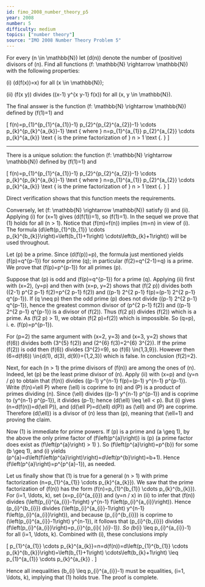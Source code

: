 ```yaml
---
id: fimo_2008_number_theory_p5
year: 2008
number: 5
difficulty: medium
topics: ["number theory"]
source: "IMO 2008 Number Theory Problem 5"
---
```


For every \(n \in \mathbb{N}\) let \(d(n)\) denote the number of (positive) divisors of \(n\). Find all functions \(f: \mathbb{N} \rightarrow \mathbb{N}\) with the following properties:

(i) \(d(f(x))=x\) for all \(x \in \mathbb{N}\);

(ii) \(f(x y)\) divides \((x-1) y^{x y-1} f(x)\) for all \(x, y \in \mathbb{N}\).

The final answer is the function \(f: \mathbb{N} \rightarrow \mathbb{N}\) defined by \(f(1)=1\) and

\[
f(n)=p_{1}^{p_{1}^{a_{1}}-1} p_{2}^{p_{2}^{a_{2}}-1} \cdots p_{k}^{p_{k}^{a_{k}}-1} \text { where } n=p_{1}^{a_{1}} p_{2}^{a_{2}} \cdots p_{k}^{a_{k}} \text { is the prime factorization of } n > 1 \text {. }
\]

---
There is a unique solution: the function \(f: \mathbb{N} \rightarrow \mathbb{N}\) defined by \(f(1)=1\) and

\[
f(n)=p_{1}^{p_{1}^{a_{1}}-1} p_{2}^{p_{2}^{a_{2}}-1} \cdots p_{k}^{p_{k}^{a_{k}}-1} \text { where } n=p_{1}^{a_{1}} p_{2}^{a_{2}} \cdots p_{k}^{a_{k}} \text { is the prime factorization of } n > 1 \text {. }
\]

Direct verification shows that this function meets the requirements.

Conversely, let \(f: \mathbb{N} \rightarrow \mathbb{N}\) satisfy (i) and (ii). Applying (i) for \(x=1\) gives \(d(f(1))=1\), so \(f(1)=1\). In the sequel we prove that (1) holds for all \(n > 1\). Notice that \(f(m)=f(n)\) implies \(m=n\) in view of (i). The formula \(d\left(p_{1}^{b_{1}} \cdots p_{k}^{b_{k}}\right)=\left(b_{1}+1\right) \cdots\left(b_{k}+1\right)\) will be used throughout.

Let \(p\) be a prime. Since \(d(f(p))=p\), the formula just mentioned yields \(f(p)=q^{p-1}\) for some prime \(q\); in particular \(f(2)=q^{2-1}=q\) is a prime. We prove that \(f(p)=p^{p-1}\) for all primes \(p\).

Suppose that \(p\) is odd and \(f(p)=q^{p-1}\) for a prime \(q\). Applying (ii) first with \(x=2\), \(y=p\) and then with \(x=p, y=2\) shows that \(f(2 p)\) divides both \((2-1) p^{2 p-1} f(2)=p^{2 p-1} f(2)\) and \((p-1) 2^{2 p-1} f(p)=(p-1) 2^{2 p-1} q^{p-1}\). If \(q \neq p\) then the odd prime \(p\) does not divide \((p-1) 2^{2 p-1} q^{p-1}\), hence the greatest common divisor of \(p^{2 p-1} f(2)\) and \((p-1) 2^{2 p-1} q^{p-1}\) is a divisor of \(f(2)\). Thus \(f(2 p)\) divides \(f(2)\) which is a prime. As \(f(2 p) > 1\), we obtain \(f(2 p)=f(2)\) which is impossible. So \(q=p\), i. e. \(f(p)=p^{p-1}\).

For \(p=2\) the same argument with \(x=2, y=3\) and \(x=3, y=2\) shows that \(f(6)\) divides both \(3^{5} f(2)\) and \(2^{6} f(3)=2^{6} 3^{2}\). If the prime \(f(2)\) is odd then \(f(6)\) divides \(3^{2}=9\), so \(f(6) \in\{1,3,9\}\). However then \(6=d(f(6)) \in\{d(1), d(3), d(9)\}=\{1,2,3\}\) which is false. In conclusion \(f(2)=2\).

Next, for each \(n > 1\) the prime divisors of \(f(n)\) are among the ones of \(n\). Indeed, let \(p\) be the least prime divisor of \(n\). Apply (ii) with \(x=p\) and \(y=n / p\) to obtain that \(f(n)\) divides \((p-1) y^{n-1} f(p)=(p-1) y^{n-1} p^{p-1}\). Write \(f(n)=\ell P\) where \(\ell\) is coprime to \(n\) and \(P\) is a product of primes dividing \(n\). Since \(\ell\) divides \((p-1) y^{n-1} p^{p-1}\) and is coprime to \(y^{n-1} p^{p-1}\), it divides \(p-1\); hence \(d(\ell) \leq \ell < p\). But (i) gives \(n=d(f(n))=d(\ell P)\), and \(d(\ell P)=d(\ell) d(P)\) as \(\ell\) and \(P\) are coprime. Therefore \(d(\ell)\) is a divisor of \(n\) less than \(p\), meaning that \(\ell=1\) and proving the claim.

Now (1) is immediate for prime powers. If \(p\) is a prime and \(a \geq 1\), by the above the only prime factor of \(f\left(p^{a}\right)\) is \(p\) (a prime factor does exist as \(f\left(p^{a}\right) > 1\) ). So \(f\left(p^{a}\right)=p^{b}\) for some \(b \geq 1\), and (i) yields \(p^{a}=d\left(f\left(p^{a}\right)\right)=d\left(p^{b}\right)=b+1\). Hence \(f\left(p^{a}\right)=p^{p^{a}-1}\), as needed.

Let us finally show that (1) is true for a general \(n > 1\) with prime factorization \(n=p_{1}^{a_{1}} \cdots p_{k}^{a_{k}}\). We saw that the prime factorization of \(f(n)\) has the form \(f(n)=p_{1}^{b_{1}} \cdots p_{k}^{b_{k}}\). For \(i=1, \ldots, k\), set \(x=p_{i}^{a_{i}}\) and \(y=n / x\) in (ii) to infer that \(f(n)\) divides \(\left(p_{i}^{a_{i}}-1\right) y^{n-1} f\left(p_{i}^{a_{i}}\right)\). Hence \(p_{i}^{b_{i}}\) divides \(\left(p_{i}^{a_{i}}-1\right) y^{n-1} f\left(p_{i}^{a_{i}}\right)\), and because \(p_{i}^{b_{i}}\) is coprime to \(\left(p_{i}^{a_{i}}-1\right) y^{n-1}\), it follows that \(p_{i}^{b_{i}}\) divides \(f\left(p_{i}^{a_{i}}\right)=p_{i}^{p_{i}{ }_{i}-1}\). So \(b_{i} \leq p_{i}^{a_{i}}-1\) for all \(i=1, \ldots, k\). Combined with (i), these conclusions imply

\[
p_{1}^{a_{1}} \cdots p_{k}^{a_{k}}=n=d(f(n))=d\left(p_{1}^{b_{1}} \cdots p_{k}^{b_{k}}\right)=\left(b_{1}+1\right) \cdots\left(b_{k}+1\right) \leq p_{1}^{a_{1}} \cdots p_{k}^{a_{k}} .
\]

Hence all inequalities \(b_{i} \leq p_{i}^{a_{i}}-1\) must be equalities, \(i=1, \ldots, k\), implying that (1) holds true. The proof is complete.
